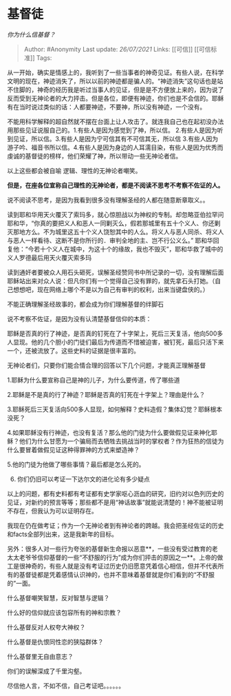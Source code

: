 # 基督徒
*你为什么信基督？*

> Author: #Anonymity 
Last update: *26/07/2021* 
Links: [[可信]] [[可信标准]] 
Tags:  
  

从一开始，确实是情感上的，我听到了一些当事者的神奇见证。有些人说，在科学文明的现在，神迹消失了，所以以前的神迹都是骗人的。“神迹消失”这句话也是站不住脚的，神奇的经历我是听过当事人的见证，但是是不方便放上来的，因为说了反而受到无神论者的大力抨击。但是各位，即便有神迹，你们也是不会信的。耶稣有在当时说过类似的话：人都要神迹，不要神，所以没有神迹，一个没有。

不能用科学解释的超自然就不摆在台面上让人攻击了。就连我自己也在起初没办法用那些见证说服自己的。1.有些人是因为感觉到了神，所以信。 2.有些人是因为听到见证，所以信。3.有些人是因为宁可信其有不可信其无，所以信 3.有些人因为游子吟、福音书所以信。4.有些人是因为身边的人耳濡目染，有些人是因为优秀而虔诚的基督徒的榜样，他们荣耀了神，所以带动一些无神论者信。

以上这些都会被自喻 逻辑、理性的无神论者嘲笑。

  

  

**但是，在座各位宣称自己理性的无神论者，都是不阅读不思考不考察不佐证的人。**

  

  

说不阅读不思考，是因为我看到很多没有理解圣经的人都在随意断章取义。。

读到耶和华用天火覆灭了索玛多，就心惊胆战以为神权的专制。却忽略亚伯拉罕问耶和华，“你真的要把义人和恶人一同剿灭么，假若那城里有五十个义人、你还剿灭那地方么。不为城里这五十个义人饶恕其中的人么。将义人与恶人同杀、将义人与恶人一样看待、这断不是你所行的．审判全地的主、岂不行公义么。” 耶和华回复他：“今若十个义人在城中，为这十个的缘故，我也不毁灭”，耶和华救了城中的义人罗德最后用天火覆灭索多玛

读到通奸者要被众人用石头砸死，误解圣经赞同书中所记录的一切，没有理解后面耶稣站出来对众人说：但凡你们有一个觉得自己没有罪的，就先拿石头打她。（自己想想吧，现在网络上哪个不是以为自己有审判的权利，出来当键盘侠的。）

不能正确理解圣经故事的，都会成为你们理解基督的绊脚石

  

  

说不考察不佐证，是因为没有认清楚基督信仰的本质：

耶稣是否真的行了神迹，是否真的钉死在了十字架上，死后三天复活，他向500多人显现。他的几个胆小的门徒们最后为传道而不惜被迫害，被钉死，最后只活下来一个，还被流放了。这些史料的证据是很丰富的。

无神论者们，只要你们能合情合理的回答以下几个问题，才能真正理解基督

1.耶稣为什么要宣称自己是神的儿子，为什么要传道，传了哪些道

2.耶稣是不是真的行了神迹？耶稣是否真的钉死在十字架上？理由是什么？

3.耶稣死后三天复活向500多人显现，如何解释？史料造假？集体幻觉？耶稣根本没死？

4.如果耶稣没有行神迹，也没有复活？那么他的门徒为什么要做假见证来神化耶稣？他们为什么甘愿为一个骗局而去牺牲去挑战当时的掌权者？作为狂热的信徒为什么要冒着做假见证这种得罪神的方式来塑造神？

5.他的门徒为他做了哪些事情？最后都是怎么死的。

6. 你们仍旧可以考证一下达尔文的进化论有多少疑点

  

以上的问题，都有史料都有考证都有史学家呕心沥血的研究，旧约对以色列历史的见证，对新约的预言等等；那些都不是用“神话故事”就能说清楚的！神不能被证明不存在，但我认为可以证明存在。

我现在仍在做考证；作为一个无神论者到有神论者的跨越。我会把圣经佐证的历史和facts全部列出来，这是我新年的目标。

  

另外：很多人对一些行为夸张的基督新生命报以恶意**，一些没有受过教育的老太太老爷爷信仰基督的一些“不舒服的行为”成为你们抨击的原因之一**。上帝的做工是很神奇的，有些人就是没有考证过历史仍旧愿意凭着信心相信，但并不代表所有的基督徒都是凭着感情认识神的，也并不意味着基督就是你们看到的“不舒服的”一面。

  

什么基督嘲笑智慧，反对智慧与逻辑？

什么好的信仰就应该包容所有的神和宗教？

什么基督反对人权夸大神权？

什么基督是仇恨同性恋的狭隘群体？

什么基督里无自由意志？

  

  

你们的误解深成了千里沟壑。

  

尽信他人言，不如不信，自己考证吧。。。。。。